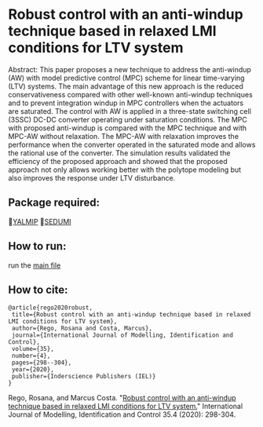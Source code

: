 # Robust control with an anti-windup technique based in relaxed LMI conditions for LTV system

Abstract: This paper proposes a new technique to address the anti-windup (AW) with model predictive control (MPC) scheme for linear time-varying (LTV) systems. The main advantage of this new approach is the reduced conservativeness compared with other well-known anti-windup techniques and to prevent integration windup in MPC controllers when the actuators are saturated. The control with AW is applied in a three-state switching cell (3SSC) DC-DC converter operating under saturation conditions. The MPC with proposed anti-windup is compared with the MPC technique and with MPC-AW without relaxation. The MPC-AW with relaxation improves the performance when the converter operated in the saturated mode and allows the rational use of the converter. The simulation results validated the efficiency of the proposed approach and showed that the proposed approach not only allows working better with the polytope modeling but also improves the response under LTV disturbance.

## Package required:
   
   📍[YALMIP](https://yalmip.github.io/)
   📍[SEDUMI](https://yalmip.github.io/solver/sedumi/) 
   
## How to run: 
   run the [main file](https://github.com/roscibely/robust-predictive-control-with-AW/blob/main/main_conversor.m) 

## How to cite:
    @article{rego2020robust,
     title={Robust control with an anti-windup technique based in relaxed LMI conditions for LTV system},
     author={Rego, Rosana and Costa, Marcus},
     journal={International Journal of Modelling, Identification and Control},
     volume={35},
     number={4},
     pages={298--304},
     year={2020},
     publisher={Inderscience Publishers (IEL)}
    }

Rego, Rosana, and Marcus Costa. "[Robust control with an anti-windup technique based in relaxed LMI conditions for LTV system.](https://www.inderscienceonline.com/doi/abs/10.1504/IJMIC.2020.114785)" International Journal of Modelling, Identification and Control 35.4 (2020): 298-304.

